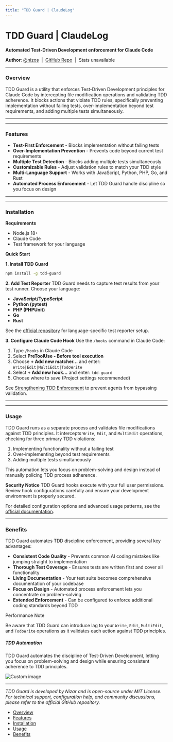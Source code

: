```yaml
---
title: "TDD Guard | ClaudeLog"
---
```


# TDD Guard | ClaudeLog

**Automated Test-Driven Development enforcement for Claude Code**

**Author**: [@nizos](https://github.com/nizos)  |  [GitHub Repo](https://github.com/nizos/tdd-guard)  |  Stats unavailable

* * *

### Overview[​](#overview "Direct link to Overview")

TDD Guard is a utility that enforces Test-Driven Development principles for Claude Code by intercepting file modification operations and validating TDD adherence. It blocks actions that violate TDD rules, specifically preventing implementation without failing tests, over-implementation beyond test requirements, and adding multiple tests simultaneously.

* * *

* * *

### Features[​](#features "Direct link to Features")

-   **Test-First Enforcement** - Blocks implementation without failing tests
-   **Over-Implementation Prevention** - Prevents code beyond current test requirements
-   **Multiple Test Detection** - Blocks adding multiple tests simultaneously
-   **Customizable Rules** - Adjust validation rules to match your TDD style
-   **Multi-Language Support** - Works with JavaScript, Python, PHP, Go, and Rust
-   **Automated Process Enforcement** - Let TDD Guard handle discipline so you focus on design

* * *

* * *

### Installation[​](#installation "Direct link to Installation")

**Requirements**

-   Node.js 18+
-   Claude Code
-   Test framework for your language

**Quick Start**

**1\. Install TDD Guard**

```bash
npm install -g tdd-guard

```

**2\. Add Test Reporter** TDD Guard needs to capture test results from your test runner. Choose your language:

-   **JavaScript/TypeScript**
-   **Python (pytest)**
-   **PHP (PHPUnit)**
-   **Go**
-   **Rust**

See the [official repository](https://github.com/nizos/tdd-guard) for language-specific test reporter setup.

**3\. Configure Claude Code Hook** Use the `/hooks` command in Claude Code:

1.  Type `/hooks` in Claude Code
2.  Select **PreToolUse - Before tool execution**
3.  Choose **\+ Add new matcher...** and enter: `Write|Edit|MultiEdit|TodoWrite`
4.  Select **\+ Add new hook...** and enter: `tdd-guard`
5.  Choose where to save (Project settings recommended)

See [Strengthening TDD Enforcement](https://github.com/nizos/tdd-guard) to prevent agents from bypassing validation.

* * *

* * *

### Usage[​](#usage "Direct link to Usage")

TDD Guard runs as a separate process and validates file modifications against TDD principles. It intercepts `Write`, `Edit`, and `MultiEdit` operations, checking for three primary TDD violations:

1.  Implementing functionality without a failing test
2.  Over-implementing beyond test requirements
3.  Adding multiple tests simultaneously

This automation lets you focus on problem-solving and design instead of manually policing TDD process adherence.

**Security Notice** TDD Guard hooks execute with your full user permissions. Review hook configurations carefully and ensure your development environment is properly secured.

For detailed configuration options and advanced usage patterns, see the [official documentation](https://github.com/nizos/tdd-guard).

* * *

### Benefits[​](#benefits "Direct link to Benefits")

TDD Guard automates TDD discipline enforcement, providing several key advantages:

-   **Consistent Code Quality** - Prevents common AI coding mistakes like jumping straight to implementation
-   **Thorough Test Coverage** - Ensures tests are written first and cover all functionality
-   **Living Documentation** - Your test suite becomes comprehensive documentation of your codebase
-   **Focus on Design** - Automated process enforcement lets you concentrate on problem-solving
-   **Extended Enforcement** - Can be configured to enforce additional coding standards beyond TDD

Performance Note

Be aware that TDD Guard can introduce lag to your `Write`, `Edit`, `MultiEdit`, and `TodoWrite` operations as it validates each action against TDD principles.

##### TDD Automation

TDD Guard automates the discipline of Test-Driven Development, letting you focus on problem-solving and design while ensuring consistent adherence to TDD principles.

<img src="/img/discovery/035_plan.png" alt="Custom image" style="max-width: 165px; height: auto;" />

* * *

*TDD Guard is developed by Nizar and is open-source under MIT License. For technical support, configuration help, and community discussions, please refer to the official GitHub repository.*

-   [Overview](#overview)
-   [Features](#features)
-   [Installation](#installation)
-   [Usage](#usage)
-   [Benefits](#benefits)